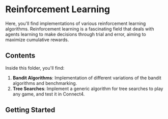# Reinforcement Learning

Here, you'll find implementations of various reinforcement learning algorithms. Reinforcement learning is a fascinating field that deals with agents learning to make decisions through trial and error, aiming to maximize cumulative rewards.

## Contents

Inside this folder, you'll find:
1. **Bandit Algorithms**: Implementation of different variations of the bandit algorithms and benchmarking.
2. **Tree Searches**: Implement a generic algorithm for tree searches to play any game, and test it in Connect4.
## Getting Started



